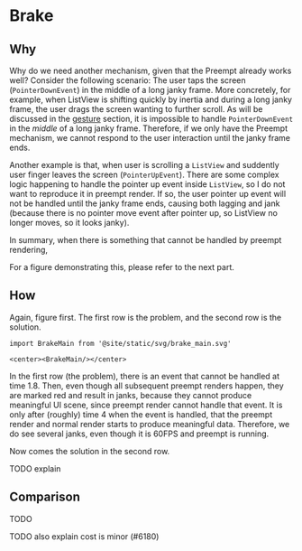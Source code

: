 # Brake

## Why

Why do we need another mechanism, given that the Preempt already works well? Consider the following scenario: The user taps the screen (`PointerDownEvent`) in the middle of a long janky frame. More concretely, for example, when ListView is shifting quickly by inertia and during a long janky frame, the user drags the screen wanting to further scroll. As will be discussed in the [gesture](gesture) section, it is impossible to handle `PointerDownEvent` in the *middle* of a long janky frame. Therefore, if we only have the Preempt mechanism, we cannot respond to the user interaction until the janky frame ends.

Another example is that, when user is scrolling a `ListView` and suddently user finger leaves the screen (`PointerUpEvent`). There are some complex logic happening to handle the pointer up event inside `ListView`, so I do not want to reproduce it in preempt render. If so, the user pointer up event will not be handled until the janky frame ends, causing both lagging and jank (because there is no pointer move event after pointer up, so ListView no longer moves, so it looks janky).

In summary, when there is something that cannot be handled by preempt rendering, 

For a figure demonstrating this, please refer to the next part.

## How

Again, figure first. The first row is the problem, and the second row is the solution.

```mdx-code-block
import BrakeMain from '@site/static/svg/brake_main.svg'

<center><BrakeMain/></center>
```

In the first row (the problem), there is an event that cannot be handled at time 1.8. Then, even though all subsequent preempt renders happen, they are marked red and result in janks, because they cannot produce meaningful UI scene, since preempt render cannot handle that event. It is only after (roughly) time 4 when the event is handled, that the preempt render and normal render starts to produce meaningful data. Therefore, we do see several janks, even though it is 60FPS and preempt is running.

Now comes the solution in the second row.

TODO explain

## Comparison

TODO

TODO also explain cost is minor (#6180)